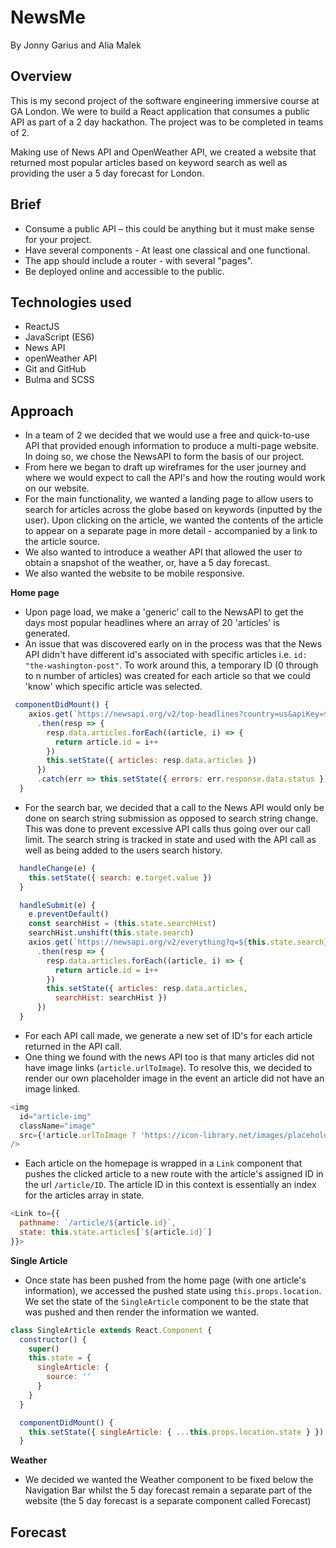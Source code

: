 # NewsMe

By Jonny Garius and Alia Malek

## Overview

This is my second project of the software engineering immersive course at GA London. We were to build a React application that consumes a public API as part of a 2 day hackathon. The project was to be completed in teams of 2. 

Making use of News API and OpenWeather API, we created a website that returned most popular articles based on keyword search as well as providing the user a 5 day forecast for London. 

## Brief
- Consume a public API – this could be anything but it must make sense for your project.
- Have several components - At least one classical and one functional.
- The app should include a router - with several "pages".
- Be deployed online and accessible to the public.

## Technologies used
- ReactJS
- JavaScript (ES6)
- News API
- openWeather API
- Git and GitHub
- Bulma and SCSS

## Approach
- In a team of 2 we decided that we would use a free and quick-to-use API that provided enough information to produce a multi-page website. In doing so, we chose the NewsAPI to form the basis of our project.
- From here we began to draft up wireframes for the user journey and where we would expect to call the API's and how the routing would work on our website.
- For the main functionality, we wanted a landing page to allow users to search for articles across the globe based on keywords (inputted by the user). Upon clicking on the article, we wanted the contents of the article to appear on a separate page in more detail - accompanied by a link to the article source.
- We also wanted to introduce a weather API that allowed the user to obtain a snapshot of the weather, or, have a 5 day forecast.
- We also wanted the website to be mobile responsive.

**Home page**
- Upon page load, we make a 'generic' call to the NewsAPI to get the days most popular headlines where an array of 20 'articles' is generated.
- An issue that was discovered early on in the process was that the News API didn't have different id's associated with specific articles i.e. ```id: "the-washington-post"```. To work around this, a temporary ID (0 through to n number of articles) was created for each article so that we could 'know' which specific article was selected. 
```js
 componentDidMount() {
    axios.get(`https://newsapi.org/v2/top-headlines?country=us&apiKey=${key}`)
      .then(resp => {
        resp.data.articles.forEach((article, i) => {
          return article.id = i++
        })
        this.setState({ articles: resp.data.articles })
      })
      .catch(err => this.setState({ errors: err.response.data.status }))
  }
```
- For the search bar, we decided that a call to the News API would only be done on search string submission as opposed to search string change. This was done to prevent excessive API calls thus going over our call limit. The search string is tracked in state and used with the API call as well as being added to the users search history.
```js
  handleChange(e) {
    this.setState({ search: e.target.value })
  }

  handleSubmit(e) {
    e.preventDefault()
    const searchHist = (this.state.searchHist)
    searchHist.unshift(this.state.search)
    axios.get(`https://newsapi.org/v2/everything?q=${this.state.search}&apiKey=${key}`)
      .then(resp => {
        resp.data.articles.forEach((article, i) => {
          return article.id = i++
        })
        this.setState({ articles: resp.data.articles,
          searchHist: searchHist })
      })
  }
```
- For each API call made, we generate a new set of ID's for each article returned in the API call. 
- One thing we found with the news API too is that many articles did not have image links (`article.urlToImage`). To resolve this, we decided to render our own placeholder image in the event an article did not have an image linked.
```js
<img
  id="article-img" 
  className="image" 
  src={!article.urlToImage ? 'https://icon-library.net/images/placeholder-image-icon/placeholder-image-icon-7.jpg' : article.urlToImage}
/>
```
- Each article on the homepage is wrapped in a `Link` component that pushes the clicked article to a new route with the article's assigned ID in the url `/article/ID`. The article ID in this context is essentially an index for the articles array in state. 
```js
<Link to={{
  pathname: `/article/${article.id}`,
  state: this.state.articles[`${article.id}`] 
}}>
```
**Single Article**
- Once state has been pushed from the home page (with one article's information), we accessed the pushed state using `this.props.location`. We set the state of the `SingleArticle` component to be the state that was pushed and then render the information we wanted.
```js
class SingleArticle extends React.Component {
  constructor() {
    super()
    this.state = {
      singleArticle: {
        source: ''
      }
    }
  }

  componentDidMount() {
    this.setState({ singleArticle: { ...this.props.location.state } })
  }
```
**Weather**
- We decided we wanted the Weather component to be fixed below the Navigation Bar whilst the 5 day forecast remain a separate part of the website (the 5 day forecast is a separate component called Forecast)

**Forecast**
- 